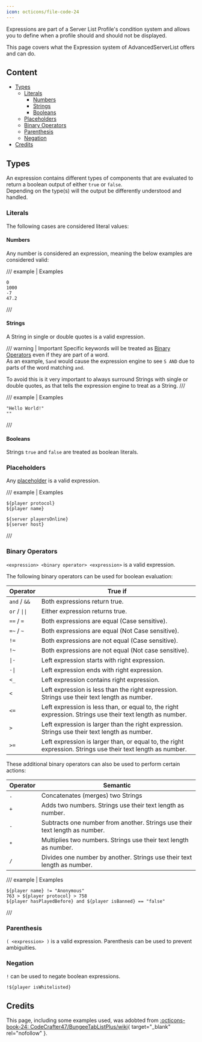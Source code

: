 ```yaml
---
icon: octicons/file-code-24
---
```


Expressions are part of a Server List Profile's condition system and allows you to define when a profile should and should not be displayed.

This page covers what the Expression system of AdvancedServerList offers and can do.

## Content

- [Types](#types)
    - [Literals](#literals)
        - [Numbers](#numbers)
        - [Strings](#strings)
        - [Booleans](#booleans)
    - [Placeholders](#placeholders)
    - [Binary Operators](#binary-operators)
    - [Parenthesis](#parenthesis)
    - [Negation](#negation)
- [Credits](#credits)

## Types

An expression contains different types of components that are evaluated to return a boolean output of either `true` or `false`.  
Depending on the type(s) will the output be differently understood and handled.

### Literals

The following cases are considered literal values:

#### Numbers

Any number is considered an expression, meaning the below examples are considered valid:

/// example | Examples
```
0
1000
-7
47.2
```
///

#### Strings

A String in single or double quotes is a valid expression.

/// warning | Important
Specific keywords will be treated as [Binary Operators](#binary-operators) even if they are part of a word.  
As an example, `Sand` would cause the expression engine to see `S AND` due to parts of the word matching `and`.

To avoid this is it very important to always surround Strings with single or double quotes, as that tells the expression engine to treat as a String.
///

/// example | Examples
```
"Hello World!"
""
```
///

#### Booleans

Strings `true` and `false` are treated as boolean literals.

### Placeholders

Any [placeholder](placeholders.md) is a valid expression.

/// example | Examples
```
${player protocol}
${player name}

${server playersOnline}
${server host}
```
///

### Binary Operators

`<expression> <binary operator> <expression>` is a valid expression.

The following binary operators can be used for boolean evaluation:

| Operator      | True if                                                                                                     |
|---------------|-------------------------------------------------------------------------------------------------------------|
| `and` / `&&`  | Both expressions return true.                                                                               |
| `or` / `\|\|` | Either expression returns true.                                                                             |
| `==` / `=`    | Both expressions are equal (Case sensitive).                                                                |
| `=~` / `~`    | Both expressions are equal (Not Case sensitive).                                                            |
| `!=`          | Both expressions are not equal (Case sensitive).                                                            |
| `!~`          | Both expressions are not equal (Not case sensitive).                                                        |
| `\|-`         | Left expression starts with right expression.                                                               |
| `-\|`         | Left expression ends with right expression.                                                                 |
| `<_`          | Left expression contains right expression.                                                                  |
| `<`           | Left expression is less than the right expression. Strings use their text length as number.                 |
| `<=`          | Left expression is less than, or equal to, the right expression. Strings use their text length as number.   |
| `>`           | Left expression is larger than the right expression. Strings use their text length as number.               |
| `>=`          | Left expression is larger than, or equal to, the right expression. Strings use their text length as number. |

These additional binary operators can also be used to perform certain actions:

| Operator | Semantic                                                                    |
|----------|-----------------------------------------------------------------------------|
| `.`      | Concatenates (merges) two Strings                                           |
| `+`      | Adds two numbers. Strings use their text length as number.                  |
| `-`      | Subtracts one number from another. Strings use their text length as number. |
| `*`      | Multiplies two numbers. Strings use their text length as number.            |
| `/`      | Divides one number by another. Strings use their text length as number.     |

/// example | Examples
```
${player name} != "Anonymous"
763 > ${player protocol} > 758
${player hasPlayedBefore} and ${player isBanned} == "false"
```
///

### Parenthesis

`( <expression> )` is a valid expression.
Parenthesis can be used to prevent ambiguities.

### Negation

`!` can be used to negate boolean expressions.

```
!${player isWhitelisted}
```

## Credits

This page, including some examples used, was adobted from [:octicons-book-24: CodeCrafter47/BungeeTabListPlus/wiki](https://github.com/CodeCrafter47/BungeeTabListPlus/wiki/Expressions){ target="_blank" rel="nofollow" }.
